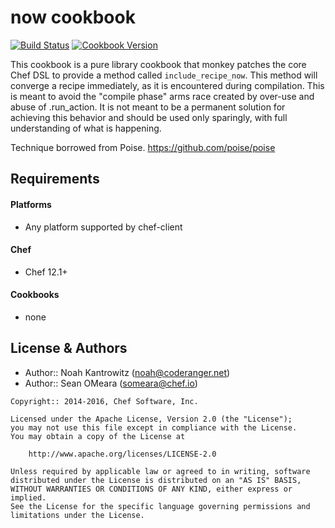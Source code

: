 now cookbook
============

[![Build Status](https://travis-ci.org/chef-cookbooks/now.svg?branch=master)](http://travis-ci.org/chef-cookbooks/now)
[![Cookbook Version](https://img.shields.io/cookbook/v/now.svg)](https://supermarket.chef.io/cookbooks/now)

This cookbook is a pure library cookbook that monkey patches the core
Chef DSL to provide a method called `include_recipe_now`. This method
will converge a recipe immediately, as it is encountered during
compilation. This is meant to avoid the "compile phase" arms race
created by over-use and abuse of .run_action. It is not meant to be a
permanent solution for achieving this behavior and should be used only
sparingly, with full understanding of what is happening.

Technique borrowed from Poise. https://github.com/poise/poise


Requirements
------------
#### Platforms
- Any platform supported by chef-client

#### Chef
- Chef 12.1+

#### Cookbooks
- none


License & Authors
-----------------
- Author:: Noah Kantrowitz (<noah@coderanger.net>)
- Author:: Sean OMeara (<someara@chef.io>)

```text
Copyright:: 2014-2016, Chef Software, Inc.

Licensed under the Apache License, Version 2.0 (the "License");
you may not use this file except in compliance with the License.
You may obtain a copy of the License at

    http://www.apache.org/licenses/LICENSE-2.0

Unless required by applicable law or agreed to in writing, software
distributed under the License is distributed on an "AS IS" BASIS,
WITHOUT WARRANTIES OR CONDITIONS OF ANY KIND, either express or implied.
See the License for the specific language governing permissions and
limitations under the License.
```
